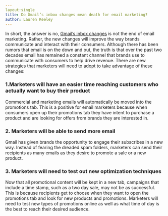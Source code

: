 ```yaml
---
layout:single
title: Do Gmail’s inbox changes mean death for email marketing?
author: Lauren Keeley
---
```


In short, the answer is no, [Gmail’s inbox changes](http://www.theguardian.com/media-network/media-network-blog/2013/aug/21/gmail-google-future-email-marketing) is not the end of email marketing. Rather, the new changes will improve the way brands communicate and interact with their consumers. Although there has been rumors that email is on the down and out, the truth is that over the past two decades email has remained a constant channel that brands use to communicate with consumers to help drive revenue.  There are new strategies that marketers will need to adopt to take advantage of these changes:

### 1.Marketers will have an easier time reaching customers who actually want to buy their product

Commercial and marketing emails will automatically be moved into the promotions tab. This is a positive for email marketers because when consumers open up their promotions tab they have intent to purchase a product and are looking for offers from brands they are interested in.  

### 2. Marketers will be able to send more email

Gmail has given brands the opportunity to engage their subscribes in a new way. Instead of fearing the dreaded spam folders, marketers can send their recipients as many emails as they desire to promote a sale or a new product. 

### 3. Marketers will need to test out new optimization techniques

Now that all promotional content will be kept in a new tab, campaigns that include a time stamp, such as a two day sale, may not be as successful. This is because recipients get to choose when they want to open the promotions tab and look for new products and promotions. Marketers will need to test new types of promotions online as well as what time of day is the best to reach their desired audience. 
